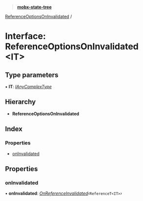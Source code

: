 > **[mobx-state-tree](../README.md)**

[ReferenceOptionsOnInvalidated](referenceoptionsoninvalidated.md) /

# Interface: ReferenceOptionsOnInvalidated <**IT**>

## Type parameters

▪ **IT**: *[IAnyComplexType](ianycomplextype.md)*

## Hierarchy

* **ReferenceOptionsOnInvalidated**

## Index

### Properties

* [onInvalidated](referenceoptionsoninvalidated.md#oninvalidated)

## Properties

###  onInvalidated

• **onInvalidated**: *[OnReferenceInvalidated](../README.md#onreferenceinvalidated)‹*`ReferenceT<IT>`*›*